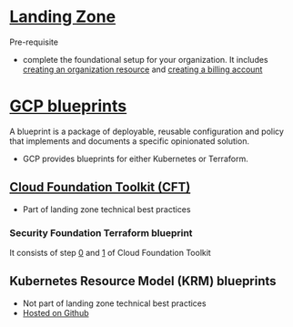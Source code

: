 
# [Landing Zone](https://cloud.google.com/architecture/landing-zones)
Pre-requisite
- complete the foundational setup for your organization. It includes [creating an organization resource](https://cloud.google.com/resource-manager/docs/creating-managing-organization) and [creating a billing account](https://cloud.google.com/billing/docs/how-to/manage-billing-account)


# [GCP blueprints](https://cloud.google.com/anthos-config-management/docs/concepts/blueprints)
A blueprint is a package of deployable, reusable configuration and policy that implements and documents a specific opinionated solution.

- GCP provides blueprints for either Kubernetes or Terraform.

## [Cloud Foundation Toolkit (CFT)](https://github.com/davidkhala/cloud-adoption-framework/blob/main/gcp/CFT.md)

- Part of landing zone technical best practices

### Security Foundation Terraform blueprint 
It consists of step [0](https://github.com/davidkhala/cloud-adoption-framework/blob/main/gcp/CFT.md#0-bootstrap) and [1](https://github.com/davidkhala/cloud-adoption-framework/blob/main/gcp/CFT.md#1-org) of Cloud Foundation Toolkit

## Kubernetes Resource Model (KRM) blueprints
- Not part of landing zone technical best practices
- [Hosted on Github](https://github.com/GoogleCloudPlatform/blueprints)
